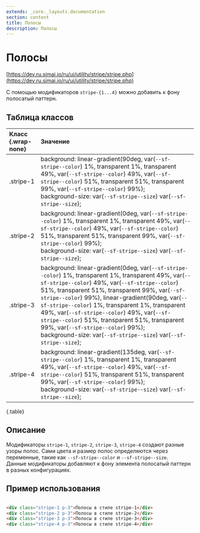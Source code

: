 ```yaml
---
extends: _core._layouts.documentation
section: content
title: Полосы
description: Полосы
---
```


# Полосы

[https://dev.ru.simai.io/ru/ui/utility/stripe/stripe.php](https://dev.ru.simai.io/ru/ui/utility/stripe/stripe.php)

С помощью модификаторов `stripe-{1...4}` можно добавить к фону полосатый паттерн.

## Таблица классов

| Класс {.wrap-none} | Значение                                                                                                                                                                                                                                                                                                                                                                                                                                                                                                                        |
|:-------------------|:--------------------------------------------------------------------------------------------------------------------------------------------------------------------------------------------------------------------------------------------------------------------------------------------------------------------------------------------------------------------------------------------------------------------------------------------------------------------------------------------------------------------------------|
| .stripe-1          | background: linear-gradient(90deg, var(`--sf-stripe--color`) 1%, transparent 1%, transparent 49%, var(`--sf-stripe--color`) 49%, var(`--sf-stripe--color`) 51%, transparent 51%, transparent 99%, var(`--sf-stripe--color`) 99%);<br/> background-size: var(`--sf-stripe--size`) var(`--sf-stripe--size`);                                                                                                                                                                                                                      |
| .stripe-2          | background: linear-gradient(0deg, var(`--sf-stripe--color`) 1%, transparent 1%, transparent 49%, var(`--sf-stripe--color`) 49%, var(`--sf-stripe--color`) 51%, transparent 51%, transparent 99%, var(`--sf-stripe--color`) 99%);<br/> background-size: var(`--sf-stripe--size`) var(`--sf-stripe--size`);                                                                                                                                                                                                                       |
| .stripe-3          | background: linear-gradient(0deg, var(`--sf-stripe--color`) 1%, transparent 1%, transparent 49%, var(`--sf-stripe--color`) 49%, var(`--sf-stripe--color`) 51%, transparent 51%, transparent 99%, var(`--sf-stripe--color`) 99%), linear-gradient(90deg, var(`--sf-stripe--color`) 1%, transparent 1%, transparent 49%, var(`--sf-stripe--color`) 49%, var(`--sf-stripe--color`) 51%, transparent 51%, transparent 99%, var(`--sf-stripe--color`) 99%);<br/> background-size: var(`--sf-stripe--size`) var(`--sf-stripe--size`); |
| .stripe-4          | background: linear-gradient(135deg, var(`--sf-stripe--color`) 1%, transparent 1%, transparent 49%, var(`--sf-stripe--color`) 49%, var(`--sf-stripe--color`) 51%, transparent 51%, transparent 99%, var(`--sf-stripe--color`) 99%);<br/> background-size: var(`--sf-stripe--size`) var(`--sf-stripe--size`);                                                                                                                                                                                                                     |

{.table}

## Описание

Модификаторы `stripe-1`, `stripe-2`, `stripe-3`, `stripe-4` создают разные узоры полос. Сами цвета и размер полос
определяются через переменные, такие как `--sf-stripe--color` и `--sf-stripe--size`.  
Данные модификаторы добавляют к фону элемента полосатый паттерн в разных конфигурациях.

## Пример использования

```html 

<div class="stripe-1 p-3">Полосы в стиле stripe-1</div>
<div class="stripe-2 p-3">Полосы в стиле stripe-2</div>
<div class="stripe-3 p-3">Полосы в стиле stripe-3</div>
<div class="stripe-4 p-3">Полосы в стиле stripe-4</div>
```
